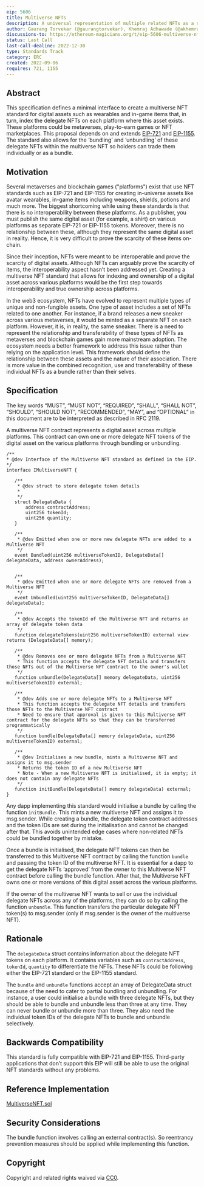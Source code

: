 ```yaml
---
eip: 5606
title: Multiverse NFTs
description: A universal representation of multiple related NFTs as a single digital asset across various platforms
author: Gaurang Torvekar (@gaurangtorvekar), Khemraj Adhawade (@akhemraj), Nikhil Asrani (@nikhilasrani)
discussions-to: https://ethereum-magicians.org/t/eip-5606-multiverse-nfts-for-digital-asset-interoperability/10698
status: Last Call
last-call-dealine: 2022-12-30
type: Standards Track
category: ERC
created: 2022-09-06
requires: 721, 1155
---
```


## Abstract

This specification defines a minimal interface to create a multiverse NFT standard for digital assets such as wearables and in-game items that, in turn, index the delegate NFTs on each platform where this asset exists. These platforms could be metaverses, play-to-earn games or NFT marketplaces. This proposal depends on and extends [EIP-721](./eip-721.md) and [EIP-1155](./eip-1155.md). The standard also allows for the ‘bundling’ and ‘unbundling’ of these delegate NFTs within the multiverse NFT so holders can trade them individually or as a bundle.

## Motivation

Several metaverses and blockchain games ("platforms") exist that use NFT standards such as EIP-721 and EIP-1155 for creating in-universe assets like avatar wearables, in-game items including weapons, shields, potions and much more. The biggest shortcoming while using these standards is that there is no interoperability between these platforms. As a publisher, you must publish the same digital asset (for example, a shirt) on various platforms as separate EIP-721 or EIP-1155 tokens. Moreover, there is no relationship between these, although they represent the same digital asset in reality. Hence, it is very difficult to prove the scarcity of these items on-chain.

Since their inception, NFTs were meant to be interoperable and prove the scarcity of digital assets. Although NFTs can arguably prove the scarcity of items, the interoperability aspect hasn’t been addressed yet. Creating a multiverse NFT standard that allows for indexing and ownership of a digital asset across various platforms would be the first step towards interoperability and true ownership across platforms.

In the web3 ecosystem, NFTs have evolved to represent multiple types of unique and non-fungible assets. One type of asset includes a set of NFTs related to one another. For instance, if a brand releases a new sneaker across various metaverses, it would be minted as a separate NFT on each platform. However, it is, in reality, the same sneaker.
There is a need to represent the relationship and transferability of these types of NFTs as metaverses and blockchain games gain more mainstream adoption. The ecosystem needs a better framework to address this issue rather than relying on the application level. This framework should define the relationship between these assets and the nature of their association. There is more value in the combined recognition, use and transferability of these individual NFTs as a bundle rather than their selves.

## Specification

The key words “MUST”, “MUST NOT”, “REQUIRED”, “SHALL”, “SHALL NOT”, “SHOULD”, “SHOULD NOT”, “RECOMMENDED”, “MAY”, and “OPTIONAL” in this document are to be interpreted as described in RFC 2119.

A multiverse NFT contract represents a digital asset across multiple platforms. This contract can own one or more delegate NFT tokens of the digital asset on the various platforms through bundling or unbundling.

```
/**
* @dev Interface of the Multiverse NFT standard as defined in the EIP.
*/
interface IMultiverseNFT {

   /**
    * @dev struct to store delegate token details
    *
    */
   struct DelegateData {
       address contractAddress;
       uint256 tokenId;
       uint256 quantity;
   }

   /**
    * @dev Emitted when one or more new delegate NFTs are added to a Multiverse NFT
    */
   event Bundled(uint256 multiverseTokenID, DelegateData[] delegateData, address ownerAddress);


   /**
    * @dev Emitted when one or more delegate NFTs are removed from a Multiverse NFT
    */
   event Unbundled(uint256 multiverseTokenID, DelegateData[] delegateData);

   /**
    * @dev Accepts the tokenId of the Multiverse NFT and returns an array of delegate token data
    */
   function delegateTokens(uint256 multiverseTokenID) external view returns (DelegateData[] memory);

   /**
    * @dev Removes one or more delegate NFTs from a Multiverse NFT
    * This function accepts the delegate NFT details and transfers those NFTs out of the Multiverse NFT contract to the owner's wallet
    */
   function unbundle(DelegateData[] memory delegateData, uint256 multiverseTokenID) external;

   /**
    * @dev Adds one or more delegate NFTs to a Multiverse NFT
    * This function accepts the delegate NFT details and transfers those NFTs to the Multiverse NFT contract
    * Need to ensure that approval is given to this Multiverse NFT contract for the delegate NFTs so that they can be transferred programmatically
    */
   function bundle(DelegateData[] memory delegateData, uint256 multiverseTokenID) external;

   /**
    * @dev Initialises a new bundle, mints a Multiverse NFT and assigns it to msg.sender
    * Returns the token ID of a new Multiverse NFT
    * Note - When a new Multiverse NFT is initialised, it is empty; it does not contain any delegate NFTs
    */
   function initBundle(DelegateData[] memory delegateData) external;
}
```

Any dapp implementing this standard would initialise a bundle by calling the function `initBundle`. This mints a new multiverse NFT and assigns it to msg.sender. While creating a bundle, the delegate token contract addresses and the token IDs are set during the initialisation and cannot be changed after that. This avoids unintended edge cases where non-related NFTs could be bundled together by mistake.

Once a bundle is initialised, the delegate NFT tokens can then be transferred to this Multiverse NFT contract by calling the function `bundle` and passing the token ID of the multiverse NFT. It is essential for a dapp to get the delegate NFTs ‘approved’ from the owner to this Multiverse NFT contract before calling the bundle function. After that, the Multiverse NFT owns one or more versions of this digital asset across the various platforms.

If the owner of the multiverse NFT wants to sell or use the individual delegate NFTs across any of the platforms, they can do so by calling the function `unbundle`. This function transfers the particular delegate NFT token(s) to msg.sender (only if msg.sender is the owner of the multiverse NFT).

## Rationale

The `delegateData` struct contains information about the delegate NFT tokens on each platform. It contains variables such as `contractAddress`, `tokenId`, `quantity` to differentiate the NFTs. These NFTs could be following either the EIP-721 standard or the EIP-1155 standard.

The `bundle` and `unbundle` functions accept an array of DelegateData struct because of the need to cater to partial bundling and unbundling. For instance, a user could initialise a bundle with three delegate NFTs, but they should be able to bundle and unbundle less than three at any time. They can never bundle or unbundle more than three. They also need the individual token IDs of the delegate NFTs to bundle and unbundle selectively.

## Backwards Compatibility

This standard is fully compatible with EIP-721 and EIP-1155. Third-party applications that don’t support this EIP will still be able to use the original NFT standards without any problems.

## Reference Implementation

[MultiverseNFT.sol](../assets/eip-5606/contracts/MultiverseNFT.sol)

## Security Considerations

The bundle function involves calling an external contract(s). So reentrancy prevention measures should be applied while implementing this function.

## Copyright

Copyright and related rights waived via [CC0](../LICENSE.md).
